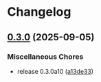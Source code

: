 # Changelog

## [0.3.0](https://github.com/b-long/opentdf-python-sdk/compare/otdf-python-proto-v0.3.0...otdf-python-proto-v0.3.0) (2025-09-05)


### Miscellaneous Chores

* release 0.3.0a10 ([a13de33](https://github.com/b-long/opentdf-python-sdk/commit/a13de334a7dc4baaee06cc04e83f6fdcce55a575))
